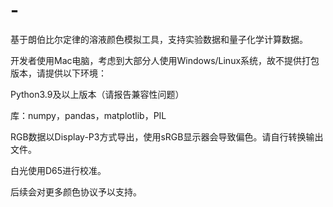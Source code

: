 # -
基于朗伯比尔定律的溶液颜色模拟工具，支持实验数据和量子化学计算数据。

开发者使用Mac电脑，考虑到大部分人使用Windows/Linux系统，故不提供打包版本，请提供以下环境：

Python3.9及以上版本（请报告兼容性问题）

库：numpy，pandas，matplotlib，PIL

RGB数据以Display-P3方式导出，使用sRGB显示器会导致偏色。请自行转换输出文件。

白光使用D65进行校准。

后续会对更多颜色协议予以支持。
